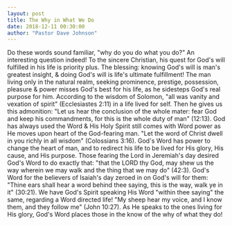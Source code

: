 ```yaml
---
layout: post
title: The Why in What We Do
date: 2018-12-11 00:30:00
author: "Pastor Dave Johnson"
---
```


 Do these words sound familiar, "why do you do what you do?"  An interesting question indeed! To the sincere Christian, his quest for God's will fulfilled in his life is priority plus. The blessing: knowing God's will is man's greatest insight, & doing God's will is life's ultimate fulfillment!  The man living only in the natural realm, seeking prominence, prestige, possession, pleasure & power misses God's best for his life, as he sidesteps God's real purpose for him.  According to the wisdom of Solomon, "all was vanity and vexation of spirit" (Ecclesiastes 2:11) in a life lived for self.  Then he gives us this admonition: "Let us hear the conclusion of the whole mater: fear God and keep his commandments, for this is the whole duty of man" (12:13).  God has always used the Word & His Holy Spirit still comes with Word power as He moves upon heart of the God-fearing man.  "Let the word of Christ dwell in you richly in all wisdom" (Colossians 3:16).  God's Word has power to change the heart of man, and to redirect his life to be lived for His glory, His cause, and His purpose.  Those fearing the Lord in Jeremiah's day desired God's Word to do exactly that: "that the LORD thy God, may shew us the way wherein we may walk and the thing that we may do" (42:3).  God's Word for the believers of Isaiah's day zeroed in on God's will for them: "Thine ears shall hear a word behind thee saying, this is the way, walk ye in it" (30:21).  We have God's Spirit speaking His Word "within thee saying" the same, regarding a Word directed life! "My sheep hear my voice, and I know them, and they follow me" (John 10:27).  As He speaks to the ones living for His glory, God's Word places those in the know of the why of what they do!